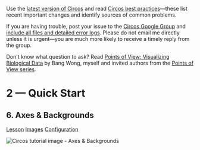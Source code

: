 Use the [latest version of Circos](/software/download/circos/) and read
[Circos best
practices](/documentation/tutorials/reference/best_practices/)—these list
recent important changes and identify sources of common problems.

If you are having trouble, post your issue to the [Circos Google
Group](https://groups.google.com/group/circos-data-visualization) and [include
all files and detailed error logs](/support/support/). Please do not email me
directly unless it is urgent—you are much more likely to receive a timely
reply from the group.

Don't know what question to ask? Read [Points of View: Visualizing Biological
Data](https://www.nature.com/nmeth/journal/v9/n12/full/nmeth.2258.html) by
Bang Wong, myself and invited authors from the [Points of View
series](https://mk.bcgsc.ca/pointsofview).

# 2 — Quick Start

## 6\. Axes & Backgrounds

[Lesson](/documentation/tutorials/quick_start/axes_and_backgrounds/lesson)
[Images](/documentation/tutorials/quick_start/axes_and_backgrounds/images)
[Configuration](/documentation/tutorials/quick_start/axes_and_backgrounds/configuration)

![Circos tutorial image - Axes &
Backgrounds](/documentation/tutorials/quick_start/axes_and_backgrounds/img/01.png)

